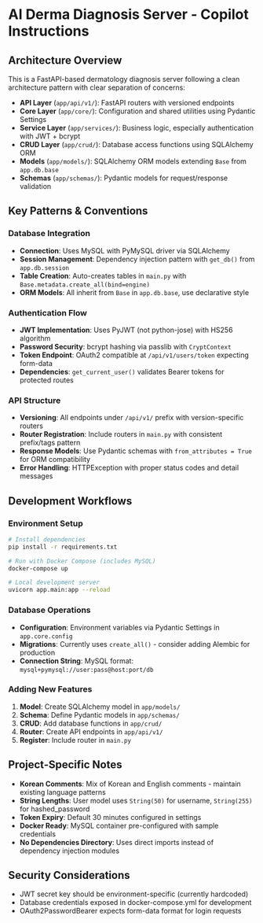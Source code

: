 # AI Derma Diagnosis Server - Copilot Instructions

## Architecture Overview

This is a FastAPI-based dermatology diagnosis server following a clean architecture pattern with clear separation of concerns:

- **API Layer** (`app/api/v1/`): FastAPI routers with versioned endpoints
- **Core Layer** (`app/core/`): Configuration and shared utilities using Pydantic Settings
- **Service Layer** (`app/services/`): Business logic, especially authentication with JWT + bcrypt
- **CRUD Layer** (`app/crud/`): Database access functions using SQLAlchemy ORM
- **Models** (`app/models/`): SQLAlchemy ORM models extending `Base` from `app.db.base`
- **Schemas** (`app/schemas/`): Pydantic models for request/response validation

## Key Patterns & Conventions

### Database Integration

- **Connection**: Uses MySQL with PyMySQL driver via SQLAlchemy
- **Session Management**: Dependency injection pattern with `get_db()` from `app.db.session`
- **Table Creation**: Auto-creates tables in `main.py` with `Base.metadata.create_all(bind=engine)`
- **ORM Models**: All inherit from `Base` in `app.db.base`, use declarative style

### Authentication Flow

- **JWT Implementation**: Uses PyJWT (not python-jose) with HS256 algorithm
- **Password Security**: bcrypt hashing via passlib with `CryptContext`
- **Token Endpoint**: OAuth2 compatible at `/api/v1/users/token` expecting form-data
- **Dependencies**: `get_current_user()` validates Bearer tokens for protected routes

### API Structure

- **Versioning**: All endpoints under `/api/v1/` prefix with version-specific routers
- **Router Registration**: Include routers in `main.py` with consistent prefix/tags pattern
- **Response Models**: Use Pydantic schemas with `from_attributes = True` for ORM compatibility
- **Error Handling**: HTTPException with proper status codes and detail messages

## Development Workflows

### Environment Setup

```bash
# Install dependencies
pip install -r requirements.txt

# Run with Docker Compose (includes MySQL)
docker-compose up

# Local development server
uvicorn app.main:app --reload
```

### Database Operations

- **Configuration**: Environment variables via Pydantic Settings in `app.core.config`
- **Migrations**: Currently uses `create_all()` - consider adding Alembic for production
- **Connection String**: MySQL format: `mysql+pymysql://user:pass@host:port/db`

### Adding New Features

1. **Model**: Create SQLAlchemy model in `app/models/`
2. **Schema**: Define Pydantic models in `app/schemas/`
3. **CRUD**: Add database functions in `app/crud/`
4. **Router**: Create API endpoints in `app/api/v1/`
5. **Register**: Include router in `main.py`

## Project-Specific Notes

- **Korean Comments**: Mix of Korean and English comments - maintain existing language patterns
- **String Lengths**: User model uses `String(50)` for username, `String(255)` for hashed_password
- **Token Expiry**: Default 30 minutes configured in settings
- **Docker Ready**: MySQL container pre-configured with sample credentials
- **No Dependencies Directory**: Uses direct imports instead of dependency injection modules

## Security Considerations

- JWT secret key should be environment-specific (currently hardcoded)
- Database credentials exposed in docker-compose.yml for development
- OAuth2PasswordBearer expects form-data format for login requests
